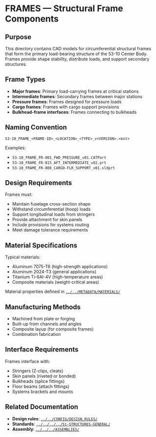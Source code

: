 # FRAMES — Structural Frame Components

## Purpose

This directory contains CAD models for circumferential structural frames that form the primary load-bearing structure of the 53-10 Center Body. Frames provide shape stability, distribute loads, and support secondary structures.

## Frame Types

- **Major frames**: Primary load-carrying frames at critical stations
- **Intermediate frames**: Secondary frames between major stations
- **Pressure frames**: Frames designed for pressure loads
- **Cargo frames**: Frames with cargo support provisions
- **Bulkhead-frame interfaces**: Frames connecting to bulkheads

## Naming Convention

```
53-10_FRAME_<FRAME-ID>_<LOCATION>_<TYPE>_v<VERSION>.<ext>
```

Examples:
- `53-10_FRAME_FR-001_FWD_PRESSURE_v01.CATPart`
- `53-10_FRAME_FR-015_AFT_INTERMEDIATE_v02.prt`
- `53-10_FRAME_FR-008_CARGO-FLR_SUPPORT_v01.sldprt`

## Design Requirements

Frames must:
- Maintain fuselage cross-section shape
- Withstand circumferential (hoop) loads
- Support longitudinal loads from stringers
- Provide attachment for skin panels
- Include provisions for systems routing
- Meet damage tolerance requirements

## Material Specifications

Typical materials:
- Aluminum 7075-T6 (high-strength applications)
- Aluminum 2024-T3 (general applications)
- Titanium Ti-6Al-4V (high-temperature areas)
- Composite materials (weight-critical areas)

Material properties defined in [`../../METADATA/MATERIALS/`](../../METADATA/MATERIALS/)

## Manufacturing Methods

- Machined from plate or forging
- Built-up from channels and angles
- Composite layup (for composite frames)
- Combination fabrication

## Interface Requirements

Frames interface with:
- Stringers (Z-clips, cleats)
- Skin panels (riveted or bonded)
- Bulkheads (splice fittings)
- Floor beams (attach fittings)
- Systems brackets and mounts

## Related Documentation

- **Design rules**: [`../../CONFIG/DESIGN_RULES/`](../../CONFIG/DESIGN_RULES/)
- **Standards**: [`../../../../51-STRUCTURES-GENERAL/`](../../../../51-STRUCTURES-GENERAL/)
- **Assembly**: [`../../../ASSEMBLIES/`](../../../ASSEMBLIES/)
